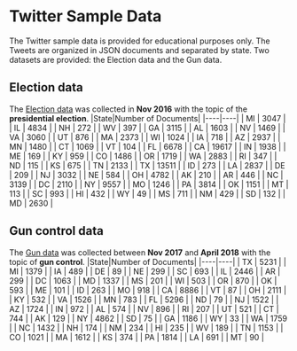 # Twitter Sample Data
The Twitter sample data is provided for educational purposes only. The Tweets are organized in JSON documents and separated by state. Two datasets are provided: the Election data and the Gun data.

## Election data
The [Election data](https://github.com/xbwei/Data-Mining-on-Social-Media/tree/master/Twitter/tweet_sample_data/election) was collected in **Nov 2016** with the topic of the **presidential election**. 
|State|Number of Documents|
|----|----|
| MI | 3047 |
| IL | 4834 |
| NH | 272 |
| WV | 397 |
| GA | 3115 |
| AL | 1603 |
| NV | 1469 |
| VA | 3060 |
| UT | 876 |
| MA | 2373 |
| WI | 1024 |
| IA | 718 |
| AZ | 2937 |
| MN | 1480 |
| CT | 1069 |
| VT | 104 |
| FL | 6678 |
| CA | 19617 |
| IN | 1938 |
| ME | 169 |
| KY | 959 |
| CO | 1486 |
| OR | 1719 |
| WA | 2883 |
| RI | 347 |
| ND | 115 |
| KS | 675 |
| TN | 2133 |
| TX | 13511 |
| ID | 273 |
| LA | 2837 |
| DE | 209 |
| NJ | 3032 |
| NE | 584 |
| OH | 4782 |
| AK | 210 |
| AR | 446 |
| NC | 3139 |
| DC | 2110 |
| NY | 9557 |
| MO | 1246 |
| PA | 3814 |
| OK | 1151 |
| MT | 113 |
| SC | 993 |
| HI | 432 |
| WY | 49 |
| MS | 711 |
| NM | 429 |
| SD | 132 |
| MD | 2630 |

## Gun control data
The [Gun data](https://github.com/xbwei/Data-Mining-on-Social-Media/tree/master/Twitter/tweet_sample_data/gun) was collected between **Nov 2017** and **April 2018** with the topic of **gun control**. 
|State|Number of Documents|
|----|----|
| TX | 5231 |
| MI | 1379 |
| IA | 489 |
| DE | 89 |
| NE | 299 |
| SC | 693 |
| IL | 2446 |
| AR | 299 |
| DC | 1063 |
| MD | 1337 |
| MS | 201 |
| WI | 503 |
| OR | 870 |
| OK | 593 |
| ME | 101 |
| ID | 263 |
| MO | 918 |
| CA | 8886 |
| VT | 87 |
| OH | 2111 |
| KY | 532 |
| VA | 1526 |
| MN | 783 |
| FL | 5296 |
| ND | 79 |
| NJ | 1522 |
| AZ | 1724 |
| IN | 972 |
| AL | 574 |
| NV | 896 |
| RI | 207 |
| UT | 521 |
| CT | 744 |
| AK | 129 |
| NY | 4862 |
| SD | 75 |
| GA | 1186 |
| WY | 33 |
| WA | 1759 |
| NC | 1432 |
| NH | 174 |
| NM | 234 |
| HI | 235 |
| WV | 189 |
| TN | 1153 |
| CO | 1021 |
| MA | 1612 |
| KS | 374 |
| PA | 1814 |
| LA | 691 |
| MT | 90 |
